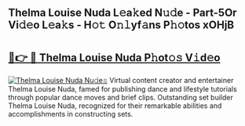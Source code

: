 ## Thelma Louise Nuda L𝚎a𝚔ed N𝚞𝚍e - Part-5Or Vi𝚍𝚎o L𝚎a𝚔s - H𝚘𝚝 O𝚗𝚕yf𝚊ns P𝚑𝚘tos xOHjB

# <h2><a href="http://kfanr3.oniu.top/?m=Thelma+Louise+Nuda">🔗👉 🔴 Thelma Louise Nuda P𝚑ot𝚘𝚜 V𝚒d𝚎o</a></h2>

[![Thelma Louise Nuda Nu𝚍e𝚜](https://i.imgur.com/0qMVB7G.gif)](http://kfanr3.oniu.top/?m=Thelma+Louise+Nuda)
Virtual content creator and entertainer Thelma Louise Nuda, famed for publishing dance and lifestyle tutorials through popular dance moves and brief clips. Outstanding set builder Thelma Louise Nuda, recognized for their remarkable abilities and accomplishments in constructing sets.  
